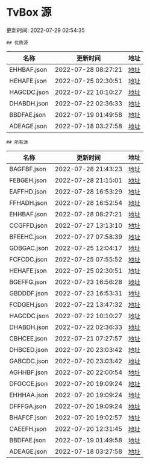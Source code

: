
  # TvBox 源 

更新时间: 2022-07-29 02:54:35


    ## 优质源

|   名称  | 更新时间  |地址  |
|  ----  | ----  |----  |
|  EHHBAF.json | 2022-07-28 08:27:21 |[地址](https://ghproxy.com/https://raw.githubusercontent.com/tv-player/box-source/main/SOURCES/EHHBAF.json) |
|  HEHAFE.json | 2022-07-25 02:30:51 |[地址](https://ghproxy.com/https://raw.githubusercontent.com/tv-player/box-source/main/SOURCES/HEHAFE.json) |
|  HAGCDC.json | 2022-07-22 10:10:27 |[地址](https://ghproxy.com/https://raw.githubusercontent.com/tv-player/box-source/main/SOURCES/HAGCDC.json) |
|  DHABDH.json | 2022-07-22 02:36:33 |[地址](https://ghproxy.com/https://raw.githubusercontent.com/tv-player/box-source/main/SOURCES/DHABDH.json) |
|  BBDFAE.json | 2022-07-19 01:49:58 |[地址](https://ghproxy.com/https://raw.githubusercontent.com/tv-player/box-source/main/SOURCES/BBDFAE.json) |
|  ADEAGE.json | 2022-07-18 03:27:58 |[地址](https://ghproxy.com/https://raw.githubusercontent.com/tv-player/box-source/main/SOURCES/ADEAGE.json) |
  


    ## 所有源

|   名称  | 更新时间  |地址  |
|  ----  | ----  |----  |
|  BAGFBF.json | 2022-07-28 21:43:23 |[地址](https://ghproxy.com/https://raw.githubusercontent.com/tv-player/box-source/main/SOURCES/BAGFBF.json) |
|  FEBGEH.json | 2022-07-28 21:15:01 |[地址](https://ghproxy.com/https://raw.githubusercontent.com/tv-player/box-source/main/SOURCES/FEBGEH.json) |
|  EAFFHD.json | 2022-07-28 16:53:29 |[地址](https://ghproxy.com/https://raw.githubusercontent.com/tv-player/box-source/main/SOURCES/EAFFHD.json) |
|  FFHADH.json | 2022-07-28 16:52:54 |[地址](https://ghproxy.com/https://raw.githubusercontent.com/tv-player/box-source/main/SOURCES/FFHADH.json) |
|  EHHBAF.json | 2022-07-28 08:27:21 |[地址](https://ghproxy.com/https://raw.githubusercontent.com/tv-player/box-source/main/SOURCES/EHHBAF.json) |
|  CCGFFD.json | 2022-07-27 13:13:10 |[地址](https://ghproxy.com/https://raw.githubusercontent.com/tv-player/box-source/main/SOURCES/CCGFFD.json) |
|  BFEEHC.json | 2022-07-27 07:58:39 |[地址](https://ghproxy.com/https://raw.githubusercontent.com/tv-player/box-source/main/SOURCES/BFEEHC.json) |
|  GDBGAC.json | 2022-07-25 12:04:17 |[地址](https://ghproxy.com/https://raw.githubusercontent.com/tv-player/box-source/main/SOURCES/GDBGAC.json) |
|  FCFCDC.json | 2022-07-25 07:55:52 |[地址](https://ghproxy.com/https://raw.githubusercontent.com/tv-player/box-source/main/SOURCES/FCFCDC.json) |
|  HEHAFE.json | 2022-07-25 02:30:51 |[地址](https://ghproxy.com/https://raw.githubusercontent.com/tv-player/box-source/main/SOURCES/HEHAFE.json) |
|  BGEFFG.json | 2022-07-23 16:56:28 |[地址](https://ghproxy.com/https://raw.githubusercontent.com/tv-player/box-source/main/SOURCES/BGEFFG.json) |
|  GBDDDF.json | 2022-07-23 16:53:31 |[地址](https://ghproxy.com/https://raw.githubusercontent.com/tv-player/box-source/main/SOURCES/GBDDDF.json) |
|  FCDGEH.json | 2022-07-22 13:47:32 |[地址](https://ghproxy.com/https://raw.githubusercontent.com/tv-player/box-source/main/SOURCES/FCDGEH.json) |
|  HAGCDC.json | 2022-07-22 10:10:27 |[地址](https://ghproxy.com/https://raw.githubusercontent.com/tv-player/box-source/main/SOURCES/HAGCDC.json) |
|  DHABDH.json | 2022-07-22 02:36:33 |[地址](https://ghproxy.com/https://raw.githubusercontent.com/tv-player/box-source/main/SOURCES/DHABDH.json) |
|  CBHCEE.json | 2022-07-21 07:27:57 |[地址](https://ghproxy.com/https://raw.githubusercontent.com/tv-player/box-source/main/SOURCES/CBHCEE.json) |
|  DHBCED.json | 2022-07-20 23:03:42 |[地址](https://ghproxy.com/https://raw.githubusercontent.com/tv-player/box-source/main/SOURCES/DHBCED.json) |
|  GABCDC.json | 2022-07-20 23:03:42 |[地址](https://ghproxy.com/https://raw.githubusercontent.com/tv-player/box-source/main/SOURCES/GABCDC.json) |
|  AGHHBF.json | 2022-07-20 22:00:54 |[地址](https://ghproxy.com/https://raw.githubusercontent.com/tv-player/box-source/main/SOURCES/AGHHBF.json) |
|  DFGCCE.json | 2022-07-20 19:09:24 |[地址](https://ghproxy.com/https://raw.githubusercontent.com/tv-player/box-source/main/SOURCES/DFGCCE.json) |
|  EHHHAA.json | 2022-07-20 19:09:24 |[地址](https://ghproxy.com/https://raw.githubusercontent.com/tv-player/box-source/main/SOURCES/EHHHAA.json) |
|  DFFFGA.json | 2022-07-20 19:09:24 |[地址](https://ghproxy.com/https://raw.githubusercontent.com/tv-player/box-source/main/SOURCES/DFFFGA.json) |
|  BHAFCF.json | 2022-07-20 19:02:57 |[地址](https://ghproxy.com/https://raw.githubusercontent.com/tv-player/box-source/main/SOURCES/BHAFCF.json) |
|  CAEEFH.json | 2022-07-20 12:31:45 |[地址](https://ghproxy.com/https://raw.githubusercontent.com/tv-player/box-source/main/SOURCES/CAEEFH.json) |
|  BBDFAE.json | 2022-07-19 01:49:58 |[地址](https://ghproxy.com/https://raw.githubusercontent.com/tv-player/box-source/main/SOURCES/BBDFAE.json) |
|  ADEAGE.json | 2022-07-18 03:27:58 |[地址](https://ghproxy.com/https://raw.githubusercontent.com/tv-player/box-source/main/SOURCES/ADEAGE.json) |
  
  